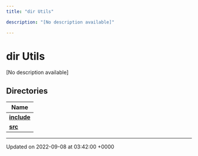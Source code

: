 ```yaml
---
title: "dir Utils"

description: "[No description available]"

---
```


# dir Utils

[No description available]

## Directories

| Name           |
| -------------- |
| **[include](/documentation/code/files/dir_99c54269c495811876a04d63073a2500/#dir-include)**  |
| **[src](/documentation/code/files/dir_3b54c29e85cdeae2d9dc17cfeade480d/#dir-src)**  |






-------------------------------

Updated on 2022-09-08 at 03:42:00 +0000
